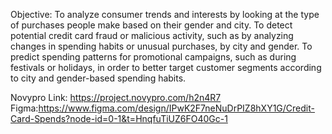 Objective: 
To analyze consumer trends and interests by looking at the type of purchases people make based on their gender and city.
To detect potential credit card fraud or malicious activity, such as by analyzing changes in spending habits or unusual purchases, by city and gender.
To predict spending patterns for promotional campaigns, such as during festivals or holidays, in order to better target customer segments according to city and gender-based spending habits.

Novypro Link: https://project.novypro.com/h2n4R7
Figma:https://www.figma.com/design/IPwK2F7neNuDrPIZ8hXY1G/Credit-Card-Spends?node-id=0-1&t=HnqfuTiUZ6FO40Gc-1 
